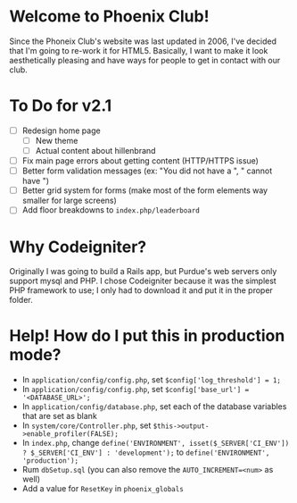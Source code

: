 # Welcome to Phoenix Club!
Since the Phoneix Club's website was last updated in 2006, I've decided that I'm going to re-work it for HTML5. Basically, I want to make it look aesthetically pleasing and have ways for people to get in contact with our club.

# To Do for v2.1
- [ ] Redesign home page
	- [ ] New theme
	- [ ] Actual content about hillenbrand
- [ ] Fix main page errors about getting content (HTTP/HTTPS issue)
- [ ] Better form validation messages (ex: "You did not have a <field>", "<Field> cannot have <this>")
- [ ] Better grid system for forms (make most of the form elements way smaller for large screens)
- [ ] Add floor breakdowns to `index.php/leaderboard`

# Why Codeigniter?
Originally I was going to build a Rails app, but Purdue's web servers only support mysql and PHP. I chose Codeigniter because it was the simplest PHP framework to use; I only had to download it and put it in the proper folder.

# Help! How do I put this in production mode?
- In `application/config/config.php`, set `$config['log_threshold'] = 1;`
- In `application/config/config.php`, set `$config['base_url'] = '<DATABASE_URL>';`
- In `application/config/database.php`, set each of the database variables that are set as blank
- In `system/core/Controller.php`, set `$this->output->enable_profiler(FALSE);`
- In `index.php`, change `define('ENVIRONMENT', isset($_SERVER['CI_ENV']) ? $_SERVER['CI_ENV'] : 'development');` to `define('ENVIRONMENT', 'production');`
- Rum `dbSetup.sql` (you can also remove the `AUTO_INCREMENT=<num>` as well)
- Add a value for `ResetKey` in `phoenix_globals`